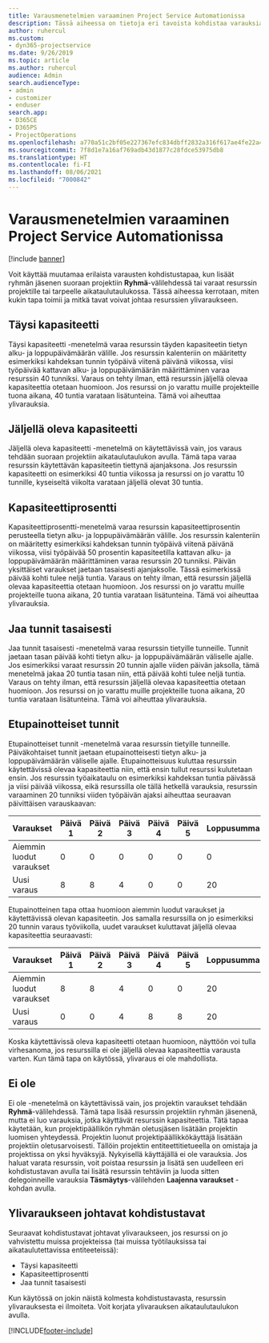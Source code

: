```yaml
---
title: Varausmenetelmien varaaminen Project Service Automationissa
description: Tässä aiheessa on tietoja eri tavoista kohdistaa varauksia.
author: ruhercul
ms.custom:
- dyn365-projectservice
ms.date: 9/26/2019
ms.topic: article
ms.author: ruhercul
audience: Admin
search.audienceType:
- admin
- customizer
- enduser
search.app:
- D365CE
- D365PS
- ProjectOperations
ms.openlocfilehash: a770a51c2bf05e227367efc834dbff2832a316f617ae4fe22a43572940f43cbe
ms.sourcegitcommit: 7f8d1e7a16af769adb43d1877c28fdce53975db8
ms.translationtype: HT
ms.contentlocale: fi-FI
ms.lasthandoff: 08/06/2021
ms.locfileid: "7000842"
---
```

# <a name="booking-allocation-methods-in-project-service-automation"></a>Varausmenetelmien varaaminen Project Service Automationissa

[!include [banner](../includes/psa-now-project-operations.md)]

Voit käyttää muutamaa erilaista varausten kohdistustapaa, kun lisäät ryhmän jäsenen suoraan projektiin **Ryhmä**-välilehdessä tai varaat resurssin projektille tai tarpeelle aikataulutaulukossa. Tässä aiheessa kerrotaan, miten kukin tapa toimii ja mitkä tavat voivat johtaa resurssien ylivaraukseen.

## <a name="full-capacity"></a>Täysi kapasiteetti 
Täysi kapasiteetti -menetelmä varaa resurssin täyden kapasiteetin tietyn alku- ja loppupäivämäärän välille. Jos resurssin kalenteriin on määritetty esimerkiksi kahdeksan tunnin työpäivä viitenä päivänä viikossa, viisi työpäivää kattavan alku- ja loppupäivämäärän määrittäminen varaa resurssin 40 tunniksi. Varaus on tehty ilman, että resurssin jäljellä olevaa kapasiteettia otetaan huomioon. Jos resurssi on jo varattu muille projekteille tuona aikana, 40 tuntia varataan lisätunteina. Tämä voi aiheuttaa ylivarauksia.

## <a name="remaining-capacity"></a>Jäljellä oleva kapasiteetti
Jäljellä oleva kapasiteetti -menetelmä on käytettävissä vain, jos varaus tehdään suoraan projektiin aikataulutaulukon avulla. Tämä tapa varaa resurssin käytettävän kapasiteetin tiettynä ajanjaksona. Jos resurssin kapasiteetti on esimerkiksi 40 tuntia viikossa ja resurssi on jo varattu 10 tunnille, kyseiseltä viikolta varataan jäljellä olevat 30 tuntia.

## <a name="percentage-capacity"></a>Kapasiteettiprosentti
Kapasiteettiprosentti-menetelmä varaa resurssin kapasiteettiprosentin perusteella tietyn alku- ja loppupäivämäärän välille. Jos resurssin kalenteriin on määritetty esimerkiksi kahdeksan tunnin työpäivä viitenä päivänä viikossa, viisi työpäivää 50 prosentin kapasiteetilla kattavan alku- ja loppupäivämäärän määrittäminen varaa resurssin 20 tunniksi. Päivän yksittäiset varaukset jaetaan tasaisesti ajanjaksolle. Tässä esimerkissä päivää kohti tulee neljä tuntia. Varaus on tehty ilman, että resurssin jäljellä olevaa kapasiteettia otetaan huomioon. Jos resurssi on jo varattu muille projekteille tuona aikana, 20 tuntia varataan lisätunteina. Tämä voi aiheuttaa ylivarauksia.

## <a name="evenly-distribute-hours"></a>Jaa tunnit tasaisesti
Jaa tunnit tasaisesti -menetelmä varaa resurssin tietyille tunneille. Tunnit jaetaan tasan päivää kohti tietyn alku- ja loppupäivämäärän väliselle ajalle. Jos esimerkiksi varaat resurssin 20 tunnin ajalle viiden päivän jaksolla, tämä menetelmä jakaa 20 tuntia tasan niin, että päivää kohti tulee neljä tuntia. Varaus on tehty ilman, että resurssin jäljellä olevaa kapasiteettia otetaan huomioon. Jos resurssi on jo varattu muille projekteille tuona aikana, 20 tuntia varataan lisätunteina. Tämä voi aiheuttaa ylivarauksia.

## <a name="front-load-hours"></a>Etupainotteiset tunnit
Etupainotteiset tunnit -menetelmä varaa resurssin tietyille tunneille. Päiväkohtaiset tunnit jaetaan etupainotteisesti tietyn alku- ja loppupäivämäärän väliselle ajalle. Etupainotteisuus kuluttaa resurssin käytettävissä olevaa kapasiteettia niin, että ensin tullut resurssi kulutetaan ensin. Jos resurssin työaikataulu on esimerkiksi kahdeksan tuntia päivässä ja viisi päivää viikossa, eikä resurssilla ole tällä hetkellä varauksia, resurssin varaaminen 20 tunniksi viiden työpäivän ajaksi aiheuttaa seuraavan päivittäisen varauskaavan: 

|         Varaukset          |    Päivä 1    |    Päivä 2    |    Päivä 3    |    Päivä 4    |    Päivä 5    |    Loppusumma    |
|---------------------------|-------------|-------------|-------------|-------------|-------------|-------------|
|    Aiemmin luodut varaukset    |    0        |    0        |    0        |    0        |    0        |    0        |
|    Uusi varaus          |    8        |    8        |    4        |    0        |    0        |    20       |

Etupainotteinen tapa ottaa huomioon aiemmin luodut varaukset ja käytettävissä olevan kapasiteetin. Jos samalla resurssilla on jo esimerkiksi 20 tunnin varaus työviikolla, uudet varaukset kuluttavat jäljellä olevaa kapasiteettia seuraavasti:

|   Varaukset          | Päivä 1 | Päivä 2 | Päivä 3 | Päivä 4 | Päivä 5 | Loppusumma |
|---------------------|-------|-------|-------|-------|-------|-------|
| Aiemmin luodut varaukset | 8     | 8     | 4     | 0     | 0     | 20    |
| Uusi varaus       | 0     | 0     | 4     | 8     | 8     | 20    |

Koska käytettävissä oleva kapasiteetti otetaan huomioon, näyttöön voi tulla virhesanoma, jos resurssilla ei ole jäljellä olevaa kapasiteettia varausta varten. Kun tämä tapa on käytössä, ylivaraus ei ole mahdollista.

## <a name="none"></a>Ei ole
Ei ole -menetelmä on käytettävissä vain, jos projektin varaukset tehdään **Ryhmä**-välilehdessä. Tämä tapa lisää resurssin projektiin ryhmän jäsenenä, mutta ei luo varauksia, jotka käyttävät resurssin kapasiteettia. Tätä tapaa käytetään, kun projektipäällikön ryhmän oletusjäsen lisätään projektin luomisen yhteydessä. Projektin luonut projektipäällikkökäyttäjä lisätään projektiin oletusarvoisesti. Tällöin projektin entiteettitietueella on omistaja ja projektissa on yksi hyväksyjä. Nykyisellä käyttäjällä ei ole varauksia. Jos haluat varata resurssin, voit poistaa resurssin ja lisätä sen uudelleen eri kohdistustavan avulla tai lisätä resurssin tehtäviin ja luoda sitten delegoinneille varauksia **Täsmäytys**-välilehden **Laajenna varaukset** -kohdan avulla.

## <a name="allocation-methods-that-lead-to-overbooking"></a>Ylivaraukseen johtavat kohdistustavat
Seuraavat kohdistustavat johtavat ylivaraukseen, jos resurssi on jo vahvistettu muissa projekteissa (tai muissa työtilauksissa tai aikataulutettavissa entiteeteissä):

- Täysi kapasiteetti
- Kapasiteettiprosentti
- Jaa tunnit tasaisesti

Kun käytössä on jokin näistä kolmesta kohdistustavasta, resurssin ylivarauksesta ei ilmoiteta. Voit korjata ylivarauksen aikataulutaulukon avulla.


[!INCLUDE[footer-include](../includes/footer-banner.md)]